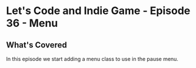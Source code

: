 # Let's Code and Indie Game - Episode 36 - Menu

##  What's Covered

In this episode we start adding a menu class to use in the pause menu.
